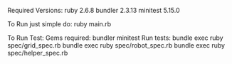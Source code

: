 Required Versions: 
    ruby 2.6.8
    bundler 2.3.13
    minitest 5.15.0

To Run just simple do: 
    ruby main.rb

To Run Test: 
    Gems required: 
        bundler
        minitest
    Run tests:
        bundle exec ruby spec/grid_spec.rb
        bundle exec ruby spec/robot_spec.rb
        bundle exec ruby spec/helper_spec.rb
